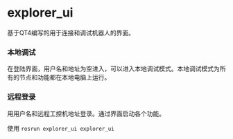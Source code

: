 # explorer_ui

基于QT4编写的用于连接和调试机器人的界面。

### 本地调试
在登陆界面，用户名和地址为空进入，可以进入本地调试模式。本地调试模式为所有的节点和功能都在本地电脑上运行。

### 远程登录
用用户名和远程工控机地址登录。通过界面启动各个功能。

使用
`rosrun explorer_ui explorer_ui`
